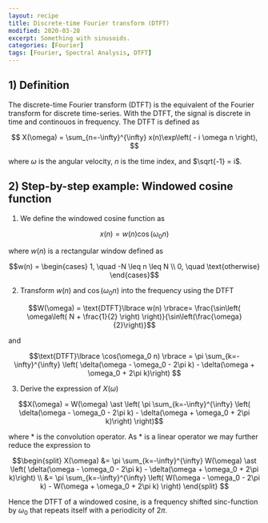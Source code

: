 ```yaml
---
layout: recipe
title: Discrete-time Fourier transform (DTFT)
modified: 2020-03-28
excerpt: Something with sinusoids.
categories: [Fourier]
tags: [Fourier, Spectral Analysis, DTFT]
---
```



## 1) Definition

The discrete-time Fourier transform (DTFT) is the equivalent of the Fourier transform for discrete time-series. With the DTFT, the signal is discrete in time and continouos in frequency. The DTFT is defined as

$$ X(\omega) = \sum_{n=-\infty}^{\infty} x(n)\exp\left( - i \omega n \right),  $$

where $\omega$ is the angular velocity, $n$ is the time index, and $\sqrt{-1} = i$.


## 2) Step-by-step example: Windowed cosine function

1) We define the windowed cosine function as

  $$ x(n) = w(n)\cos(\omega_0 n)$$

  where $w(n)$ is a rectangular window defined as

  $$w(n) = \begin{cases} 
  1, \quad -N \leq n \leq N \\ 
  0, \quad \text{otherwise}
  \end{cases}$$

2) Transform $w(n)$ and $\cos(\omega_0 n)$ into the frequency using the DTFT

  $$W(\omega) = \text{DTFT}\lbrace w(n) \rbrace= \frac{\sin\left( \omega\left( N + \frac{1}{2} \right) \right)}{\sin\left(\frac{\omega}{2}\right)}$$

  and

  $$\text{DTFT}\lbrace \cos(\omega_0 n) \rbrace = \pi \sum_{k=-\infty}^{\infty} \left( \delta(\omega - \omega_0 - 2\pi k) - \delta(\omega + \omega_0 + 2\pi k)\right)  $$

3) Derive the expression of $X(\omega)$
	
  $$X(\omega) = W(\omega) \ast \left( \pi \sum_{k=-\infty}^{\infty} \left( \delta(\omega - \omega_0 - 2\pi k) - \delta(\omega + \omega_0 + 2\pi k)\right) \right)$$

  where $\ast$ is the convolution operator. As $\ast$ is a linear operator we may further reduce the expression to 

  $$\begin{split}
  X(\omega) &= \pi  \sum_{k=-\infty}^{\infty} W(\omega) \ast  \left( \delta(\omega - \omega_0 - 2\pi k) - \delta(\omega + \omega_0 + 2\pi k)\right)  \\
  &= \pi  \sum_{k=-\infty}^{\infty} \left( W(\omega - \omega_0 - 2\pi k) - W(\omega + \omega_0 + 2\pi k) \right)
  \end{split}
  $$

  Hence the DTFT of a windowed cosine, is a frequency shifted sinc-function by $\omega_0$ that repeats itself with a periodicity of $2\pi$.


